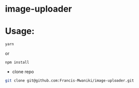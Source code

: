 # image-uploader

# Usage:

```sh 
yarn 
```
or
```sh
npm install
```
- clone repo
```sh
git clone git@github.com:Francis-Mwaniki/image-uploader.git
```
